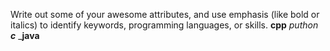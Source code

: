 Write out some of your awesome attributes, and use emphasis (like bold or italics) to identify keywords, programming languages, or skills. 
**cpp**
*puthon*
***c***
___java__
